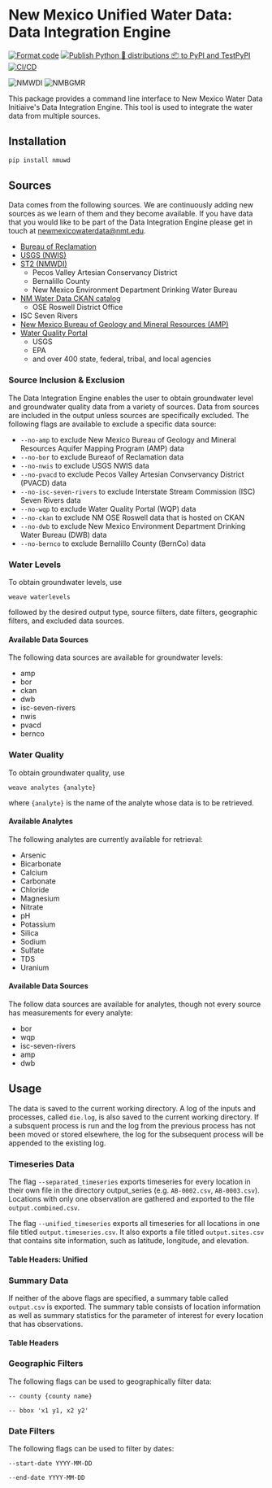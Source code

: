 # New Mexico Unified Water Data: Data Integration Engine
[![Format code](https://github.com/DataIntegrationGroup/PyWeaver/actions/workflows/format_code.yml/badge.svg?branch=main)](https://github.com/DataIntegrationGroup/PyWeaver/actions/workflows/format_code.yml)
[![Publish Python 🐍 distributions 📦 to PyPI and TestPyPI](https://github.com/DataIntegrationGroup/PyWeaver/actions/workflows/publish-to-pypi.yml/badge.svg)](https://github.com/DataIntegrationGroup/PyWeaver/actions/workflows/publish-to-pypi.yml)
[![CI/CD](https://github.com/DataIntegrationGroup/PyWeaver/actions/workflows/cicd.yml/badge.svg)](https://github.com/DataIntegrationGroup/PyWeaver/actions/workflows/cicd.yml)


![NMWDI](https://newmexicowaterdata.org/wp-content/uploads/2023/11/newmexicowaterdatalogoNov2023.png)
![NMBGMR](https://waterdata.nmt.edu/latest/static/nmbgmr_logo_resized.png)


This package provides a command line interface to New Mexico Water Data Initiaive's Data Integration Engine. This tool is used to integrate the water data from multiple sources.

## Installation
```bash
pip install nmuwd
```

## Sources
Data comes from the following sources. We are continuously adding new sources as we learn of them and they become available. If you have data that you would like to be part of the Data Integration Engine please get in touch at newmexicowaterdata@nmt.edu.

 - [Bureau of Reclamation](https://data.usbr.gov/) 
 - [USGS (NWIS)](https://waterdata.usgs.gov/nwis)
 - [ST2 (NMWDI)](https://st2.newmexicowaterdata.org/FROST-Server/v1.1/)
   - Pecos Valley Artesian Conservancy District
   - Bernalillo County
   - New Mexico Environment Department Drinking Water Bureau
 - [NM Water Data CKAN catalog](https://catalog.newmexicowaterdata.org/)
   - OSE Roswell District Office
 - ISC Seven Rivers
 - [New Mexico Bureau of Geology and Mineral Resources (AMP)](https://waterdata.nmt.edu/)
 - [Water Quality Portal](https://www.waterqualitydata.us/)
   - USGS
   - EPA
   - and over 400 state, federal, tribal, and local agencies


### Source Inclusion & Exclusion
The Data Integration Engine enables the user to obtain groundwater level and groundwater quality data from a variety of sources. Data from sources are included in the output unless sources are specifically excluded. The following flags are available to exclude a specific data source:

- `--no-amp` to exclude New Mexico Bureau of Geology and Mineral Resources Aquifer Mapping Program (AMP) data
- `--no-bor` to exclude Bureaof of Reclamation data
- `--no-nwis` to exclude USGS NWIS data
- `--no-pvacd` to exclude Pecos Valley Artesian Convservancy District (PVACD) data
- `--no-isc-seven-rivers` to exclude Interstate Stream Commission (ISC) Seven Rivers data
- `--no-wqp` to exclude Water Quality Portal (WQP) data
- `--no-ckan` to exclude NM OSE Roswell data that is hosted on CKAN
- `--no-dwb` to exclude New Mexico Environment Department Drinking Water Bureau (DWB) data
- `--no-bernco` to exclude Bernalillo County (BernCo) data

### Water Levels

To obtain groundwater levels, use 

```
weave waterlevels
```

followed by the desired output type, source filters, date filters, geographic filters, and excluded data sources.

#### Available Data Sources
The following data sources are available for groundwater levels:

- amp
- bor
- ckan
- dwb
- isc-seven-rivers
- nwis
- pvacd
- bernco

### Water Quality
To obtain groundwater quality, use

```
weave analytes {analyte}
```

where `{analyte}` is the name of the analyte whose data is to be retrieved.

#### Available Analytes
The following analytes are currently available for retrieval:
- Arsenic
- Bicarbonate
- Calcium
- Carbonate
- Chloride
- Magnesium
- Nitrate
- pH
- Potassium
- Silica
- Sodium
- Sulfate
- TDS
- Uranium

#### Available Data Sources
The follow data sources are available for analytes, though not every source has measurements for every analyte:
- bor
- wqp
- isc-seven-rivers
- amp
- dwb

## Usage
The data is saved to the current working directory. A log of the inputs and processes, called `die.log`, is also saved to the current working directory. If a subsquent process is run and the log from the previous process has not been moved or stored elsewhere, the log for the subsequent process will be appended to the existing log.

### Timeseries Data
The flag `--separated_timeseries` exports timeseries for every location in their own file in the directory output_series (e.g. `AB-0002.csv`, `AB-0003.csv`). Locations with only one observation are gathered and exported to the file `output.combined.csv`.

The flag `--unified_timeseries` exports all timeseries for all locations in one file titled `output.timeseries.csv`. It also exports a file titled `output.sites.csv` that contains site information, such as latitude, longitude, and elevation.

#### Table Headers: Unified

### Summary Data

If neither of the above flags are specified, a summary table called `output.csv` is exported. The summary table consists of location information as well as summary statistics for the parameter of interest for every location that has observations.

#### Table Headers

### Geographic Filters

The following flags can be used to geographically filter data:

```
-- county {county name}
```

```
-- bbox 'x1 y1, x2 y2'
```

### Date Filters

The following flags can be used to filter by dates:

```
--start-date YYYY-MM-DD 
```

```
--end-date YYYY-MM-DD
```